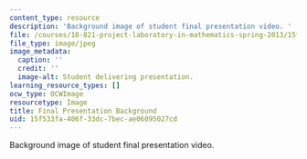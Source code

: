 ```yaml
---
content_type: resource
description: 'Background image of student final presentation video. '
file: /courses/18-821-project-laboratory-in-mathematics-spring-2013/15f533fa406f33dc7becae06095027cd_MIT18_821S13_final_pres_bg.jpg
file_type: image/jpeg
image_metadata:
  caption: ''
  credit: ''
  image-alt: Student delivering presentation.
learning_resource_types: []
ocw_type: OCWImage
resourcetype: Image
title: Final Presentation Background
uid: 15f533fa-406f-33dc-7bec-ae06095027cd
---
```

Background image of student final presentation video. 

